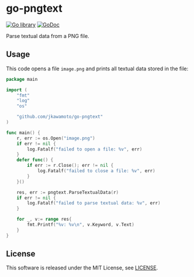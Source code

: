 # go-pngtext
[![Go library](https://github.com/jkawamoto/go-pngtext/actions/workflows/ci.yaml/badge.svg)](https://github.com/jkawamoto/go-pngtext/actions/workflows/ci.yaml)
[![GoDoc](https://pkg.go.dev/badge/github.com/jkawamoto/go-pngtext)](https://pkg.go.dev/github.com/jkawamoto/go-pngtext)

Parse textual data from a PNG file.

## Usage
This code opens a file `image.png` and prints all textual data stored in the file:

```go
package main

import (
	"fmt"
	"log"
	"os"

	"github.com/jkawamoto/go-pngtext"
)

func main() {
	r, err := os.Open("image.png")
	if err != nil {
		log.Fatalf("failed to open a file: %v", err)
	}
	defer func() {
		if err := r.Close(); err != nil {
			log.Fatalf("failed to close a file: %v", err)
		}
	}()

	res, err := pngtext.ParseTextualData(r)
	if err != nil {
		log.Fatalf("failed to parse textual data: %v", err)
	}

	for _, v:= range res{
        fmt.Printf("%v: %v\n", v.Keyword, v.Text)	
    }
}
```

## License
This software is released under the MIT License, see [LICENSE](https://github.com/jkawamoto/go-pngtext/blob/main/LICENSE).